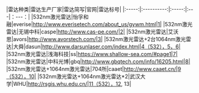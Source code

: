 |雷达种类|雷达生产厂家|雷达简写|官网|雷达标号|
|:-----:|:----------:|:-----:|:---|：---：|
|532nm激光雷达|怡孚和融|everise|http://www.everisetech.com/about_us/gywm.html|1|
|532nm激光雷达|无锡中科|caspe|http://www.cas-pe.com/|2|
|532nm激光雷达|艾沃思|avors|http://www.avorstech.com/|3|
|532nm激光雷达+2台1064nm激光雷达|大舜|dasun|http://www.darsunlaser.com/index.html|4（532），5，6|
|532nm激光雷达|浅海科技|ss|https://www.shallow-sea.com/#page1|7|
|532nm激光雷达|中科光博|gbq|http://www.gbqtech.com/info/16205.html|8|
|532nm激光雷达+1064nm激光雷达|704所|caaet|http://www.caaet.cn/|9（532），10|
|532nm激光雷达+1064nm激光雷达*2|武汉大学|WHU|http://rsgis.whu.edu.cn/|11（532），12, 13|